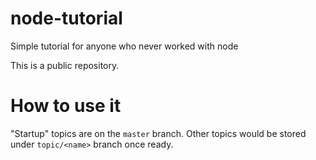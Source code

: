 # node-tutorial
Simple tutorial for anyone who never worked with node

This is a public repository.

# How to use it

"Startup" topics are on the `master` branch.
Other topics would be stored under `topic/<name>` branch once ready.
